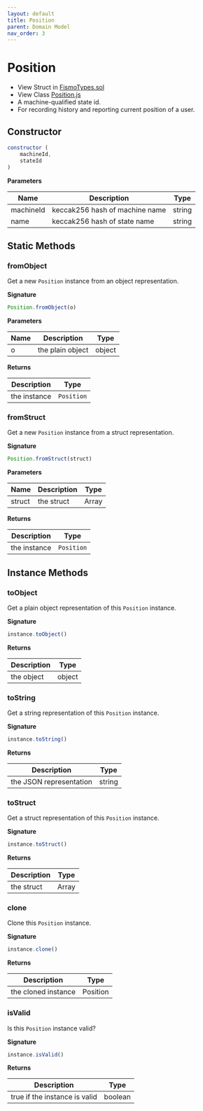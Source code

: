 ```yaml
---
layout: default
title: Position
parent: Domain Model
nav_order: 3
---
```

# Position
* View Struct in [FismoTypes.sol](https://github.com/cliffhall/Fismo/blob/main/contracts/domain/FismoTypes.sol#L37)
* View Class [Position.js](https://github.com/cliffhall/Fismo/blob/main/scripts/domain/entity/Position.js)
* A machine-qualified state id.
* For recording history and reporting current position of a user.

## Constructor

```javascript
constructor (
    machineId, 
    stateId
)
```

**Parameters**

| Name           | Description                                  | Type   |
|----------------|----------------------------------------------|--------|
| machineId      | keccak256 hash of machine name   | string |
| name           | keccak256 hash of state name | string |

## Static Methods

### fromObject
Get a new `Position` instance from an object representation.

**Signature**
```javascript
Position.fromObject(o)
```
**Parameters**

| Name     | Description      | Type   |
|----------|------------------|--------|
| o        | the plain object | object | 

**Returns**

| Description       | Type           |
|-------------------|----------------|
| the instance | `Position` | 

### fromStruct
Get a new `Position` instance from a struct representation.

**Signature**
```javascript
Position.fromStruct(struct)
```
**Parameters**

| Name   | Description | Type  |
|--------|-------------|-------|
| struct | the struct  | Array | 

**Returns**

| Description       | Type           |
|-------------------|----------------|
| the instance | `Position` |

## Instance Methods

### toObject
Get a plain object representation of this `Position` instance.

**Signature**
```javascript
instance.toObject()
```

**Returns**

| Description | Type   |
|-------------|--------|
| the object  | object | 

### toString
Get a string representation of this `Position` instance.

**Signature**
```javascript
instance.toString()
```

**Returns**

| Description             | Type   |
|-------------------------|--------|
| the JSON representation | string | 

### toStruct
Get a struct representation of this `Position` instance.

**Signature**
```javascript
instance.toStruct()
```

**Returns**

| Description | Type  |
|-------------|-------|
| the struct  | Array | 

### clone
Clone this `Position` instance.

**Signature**
```javascript
instance.clone()
```

**Returns**

| Description         | Type           |
|---------------------|----------------|
| the cloned instance | Position | 

### isValid
Is this `Position` instance valid?

**Signature**
```javascript
instance.isValid()
```

**Returns**

| Description                   | Type    |
|-------------------------------|---------|
| true if the instance is valid | boolean | 
